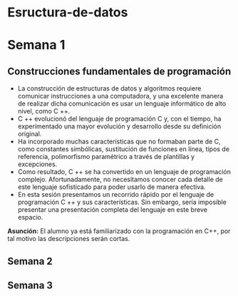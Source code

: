 # Esructura-de-datos

# Semana 1
## Construcciones fundamentales de programación

* La construcción de estructuras de datos y algoritmos requiere comunicar instrucciones a una computadora, y una excelente manera de realizar dicha comunicación es usar un lenguaje informático de alto nivel, como C ++.
* C ++ evolucionó del lenguaje de programación C y, con el tiempo, ha experimentado una mayor evolución y desarrollo desde su definición original.
* Ha incorporado muchas características que no formaban parte de C, como constantes simbólicas, sustitución de funciones en línea, tipos de referencia, polimorfismo paramétrico a través de plantillas y excepciones.
* Como resultado, C ++ se ha convertido en un lenguaje de programación complejo. Afortunadamente, no necesitamos conocer cada detalle de este lenguaje sofisticado para poder usarlo de manera efectiva.
* En esta sesión presentamos un recorrido rápido por el lenguaje de programación C ++ y sus características. Sin embargo, sería imposible presentar una presentación completa del lenguaje en este breve espacio.

**Asunción:** El alumno ya está familiarizado con la programación en C++, por tal motivo las descripciones serán cortas.




## Semana 2

## Semana 3
